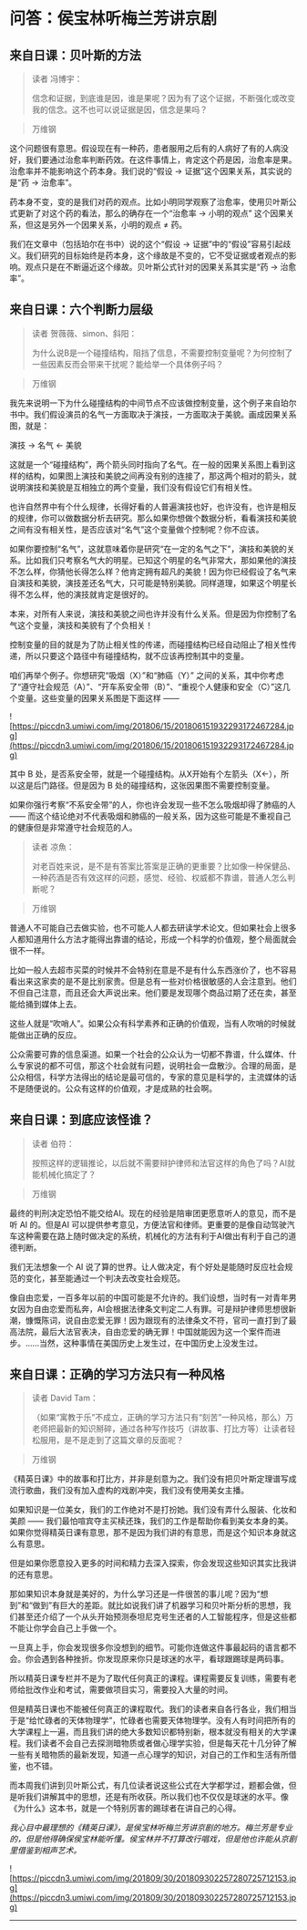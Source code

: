 # 问答：侯宝林听梅兰芳讲京剧

## 来自日课：贝叶斯的方法

> 读者 冯博宇：
> 
> 信念和证据，到底谁是因，谁是果呢？因为有了这个证据，不断强化或改变我的信念。这不也可以说证据是因，信念是果吗？

> 万维钢

这个问题很有意思。假设现在有一种药，患者服用之后有的人病好了有的人病没好，我们要通过治愈率判断药效。在这件事情上，肯定这个药是因，治愈率是果。治愈率并不能影响这个药本身。我们说的“假设 → 证据”这个因果关系，其实说的是“药 → 治愈率”。

药本身不变，变的是我们对药的观点。比如小明同学观察了治愈率，使用贝叶斯公式更新了对这个药的看法，那么的确存在一个“治愈率 → 小明的观点” 这个因果关系，但这是另外一个因果关系，小明的观点 ≠ 药。

我们在文章中（包括珀尔在书中）说的这个“假设 → 证据”中的“假设”容易引起歧义。我们研究的目标始终是药本身，这个缘故是不变的，它不受证据或者观点的影响。观点只是在不断逼近这个缘故。贝叶斯公式针对的因果关系其实是“药 → 治愈率”。

## 来自日课：六个判断力层级

> 读者 贺薇薇、simon、斜阳：
> 
> 为什么说B是一个碰撞结构，阻挡了信息，不需要控制变量呢？为何控制了一些因素反而会带来干扰呢？能给举一个具体例子吗？

> 万维钢

我先来说明一下为什么碰撞结构的中间节点不应该做控制变量，这个例子来自珀尔书中。我们假设演员的名气一方面取决于演技，一方面取决于美貌。画成因果关系图，就是：

演技 → 名气 ← 美貌

这就是一个“碰撞结构”，两个箭头同时指向了名气。在一般的因果关系图上看到这样的结构，如果图上演技和美貌之间再没有别的连接了，那这两个相对的箭头，就说明演技和美貌是互相独立的两个变量，我们没有假设它们有相关性。

也许自然界中有个什么规律，长得好看的人普遍演技也好，也许没有，也许是相反的规律，你可以做数据分析去研究。那么如果你想做个数据分析，看看演技和美貌之间有没有相关性，是否应该对“名气”这个变量做个控制呢？你不应该。

如果你要控制“名气”，这就意味着你是研究“在一定的名气之下”，演技和美貌的关系。比如我们只考察名气大的明星。已知这个明星的名气非常大，那如果他的演技不怎么样，你猜他长得怎么样？他肯定拥有超凡的美貌！因为你已经假设了名气来自演技和美貌，演技差还名气大，只可能是特别美貌。同样道理，如果这个明星长得不怎么样，他的演技就肯定是很好的。

本来，对所有人来说，演技和美貌之间也许并没有什么关系。但是因为你控制了名气这个变量，演技和美貌有了个负相关！

控制变量的目的就是为了防止相关性的传递，而碰撞结构已经自动阻止了相关性传递，所以只要这个路径中有碰撞结构，就不应该再控制其中的变量。

咱们再举个例子。你想研究“吸烟（X）”和“肺癌（Y）” 之间的关系，其中你考虑了“遵守社会规范（A）”、“开车系安全带（B）”、“重视个人健康和安全（C）”这几个变量。这些变量的因果关系图是下面这样 —— 

![https://piccdn3.umiwi.com/img/201806/15/201806151932293172467284.jpg](https://piccdn3.umiwi.com/img/201806/15/201806151932293172467284.jpg)

其中 B 处，是否系安全带，就是一个碰撞结构。从X开始有个左箭头（X←），所以这是后门路径。但是因为 B 处的碰撞结构，这张因果图不需要控制变量。

如果你强行考察“不系安全带”的人，你也许会发现一些不怎么吸烟却得了肺癌的人 —— 而这个结论绝对不代表吸烟和肺癌的一般关系，因为这些可能是不重视自己的健康但是非常遵守社会规范的人。

> 读者 凉魚：
> 
> 对老百姓来说，是不是有答案比答案是正确的更重要？比如像一种保健品、一种药酒是否有效这样的问题，感觉、经验、权威都不靠谱，普通人怎么判断呢？

> 万维钢

普通人不可能自己去做实验，也不可能人人都去研读学术论文。但如果社会上很多人都知道用什么方法才能得出靠谱的结论，形成一个科学的价值观，整个局面就会很不一样。

比如一般人去超市买菜的时候并不会特别在意是不是有什么东西涨价了，也不容易看出来这家卖的是不是比别家贵。但是总有一些对价格很敏感的人会注意到。他们不但自己注意，而且还会大声说出来。他们要是发现哪个商品过期了还在卖，甚至能给捅到媒体上去。

这些人就是“吹哨人”。如果公众有科学素养和正确的价值观，当有人吹哨的时候就能做出正确的反应。

公众需要可靠的信息渠道。如果一个社会的公众认为一切都不靠谱，什么媒体、什么专家说的都不可信，那这个社会就有问题，说明社会一盘散沙。合理的局面，是公众相信，科学方法得出的结论是最可信的，专家的意见是科学的，主流媒体的话不是随便说的。公众有这样的价值观，才是成熟的社会啊。

## 来自日课：到底应该怪谁？

> 读者 伯符：
> 
> 按照这样的逻辑推论，以后就不需要辩护律师和法官这样的角色了吗？AI就能机械化搞定了？

> 万维钢

最终的判刑决定恐怕不能交给AI。现在的经验是陪审团更愿意听人的意见，而不是听 AI 的。但是AI 可以提供参考意见，方便法官和律师。更重要的是像自动驾驶汽车这种需要在路上随时做决定的系统，机械化的方法有利于AI做出有利于自己的道德判断。

我们无法想象一个 AI 说了算的世界。让人做决定，有个好处是能随时反应社会规范的变化，甚至能通过一个判决去改变社会规范。

像自由恋爱，一百多年以前的中国可能是不允许的。我们设想，当时有一对青年男女因为自由恋爱而私奔，AI会根据法律条文判定二人有罪。可是辩护律师思想很新潮，慷慨陈词，说自由恋爱无罪！因为跟现有的法律条文不符，官司一直打到了最高法院，最后大法官表决，自由恋爱的确无罪！中国就能因为这一个案件而进步。……当然，这种事情在美国历史上发生过，在中国历史上没发生过。

## 来自日课：正确的学习方法只有一种风格

> 读者 David Tam：
> 
> （如果“寓教于乐”不成立，正确的学习方法只有“刻苦”一种风格，那么）万老师把最新的知识掰碎，通过各种写作技巧（讲故事、打比方等）让读者轻松服用，是不是走到了这篇文章的反面呢？

> 万维钢

《精英日课》中的故事和打比方，并非是刻意为之。我们没有把贝叶斯定理谱写成流行歌曲，我们没有加入虚构的戏剧冲突，我们没有使用美女主播。

如果知识是一位美女，我们的工作绝对不是打扮她。我们没有弄什么服装、化妆和美颜 —— 我们最怕喧宾夺主买椟还珠，我们的工作是帮助你看到美女本身的美。如果你觉得精英日课有意思，那不是因为我们讲的有意思，而是这个知识本身就这么有意思。

但是如果你愿意投入更多的时间和精力去深入探索，你会发现这些知识其实比我讲的还有意思。

那如果知识本身就是美好的，为什么学习还是一件很苦的事儿呢？因为“想到”和“做到”有巨大的差距。就比如说我们讲了机器学习和贝叶斯分析的思想，我们甚至还介绍了一个从头开始预测泰坦尼克号生还者的人工智能程序，但是这些都不能让你学会自己上手做一个。

一旦真上手，你会发现很多你没想到的细节。可能你连做这件事最起码的语言都不会。你会遇到各种挫折。你发现原来你只是球迷的水平，看球跟踢球是两码事。

所以精英日课专栏并不是为了取代任何真正的课程。课程需要反复训练，需要有老师给批改作业和考试，需要做项目实习，需要投入大量的时间。

但是精英日课也不能被任何真正的课程取代。我们的读者来自各行各业，我们相当于是“给忙碌者的天体物理学”，忙碌者也需要天体物理学。没有人有时间把所有的大学课程上一遍，而且我们讲的绝大多数知识都特别新，根本就没有相关的大学课程。我们读者不会自己去探测暗物质或者做心理学实验，但是每天花十几分钟了解一些有关暗物质的最新发现，知道一点心理学的知识，对自己的工作和生活有所借鉴，也不错。

而本周我们讲到贝叶斯公式，有几位读者说这些公式在大学都学过，题都会做，但是听我们讲解其中的思想，还是有所收获。所以我们也不仅仅是球迷的水平。像《为什么》这本书，就是一个特别厉害的踢球者在讲自己的心得。

 *我心目中最理想的《精英日课》，是侯宝林听梅兰芳讲京剧的地方。梅兰芳是专业的，但是他得确保侯宝林能听懂。侯宝林并不打算改行唱戏，但是他也许能从京剧里借鉴到相声艺术。*

![https://piccdn3.umiwi.com/img/201809/30/201809302257280725712153.jpg](https://piccdn3.umiwi.com/img/201809/30/201809302257280725712153.jpg)

---
